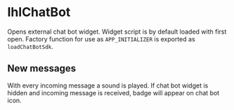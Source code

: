 # IhlChatBot
Opens external chat bot widget. Widget script is by default loaded with first open. Factory function for use as ```APP_INITIALIZER``` is exported as ```loadChatBotSdk```.<br>

## New messages
With every incoming message a sound is played. If chat bot widget is hidden and incoming message is received, badge will appear on chat bot icon. 

